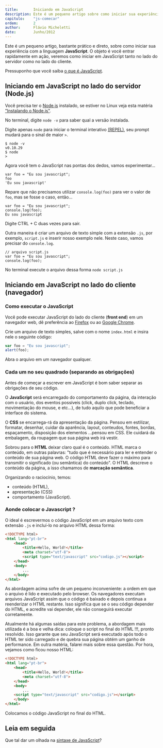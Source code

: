 ```yaml
---
title:       Iniciando em JavaScript
description: Este é um pequeno artigo sobre como iniciar sua experiência com a linguagem JavaScript, veremos exemplos tanto no lado do servidor como no lado do cliente.
capitulo:    "js-comecar"
ordem:       2
author:      Flávio Micheletti
date:        Junho/2012
---
```


Este é um pequeno artigo, bastante prático e direto, sobre como iniciar sua experiência com a linguagem __JavaScript__.
O objeto é você entrar rapidamente em ação, veremos como iniciar em JavaScript tanto no lado do servidor como no lado
do cliente.

Pressuponho que você saiba [o que é JavaScript](/javascript/o-que-e-javascript/).


Iniciando em JavaScript no lado do servidor (Node.js)
---

Você precisa ter o [Node.js](/javascript/node.js/) instalado, se estiver no Linux veja esta matéria ["Instalando o Node.js"](/linux/instalando-nodejs/).

No terminal, digite `node -v` para saber qual a versão instalada.

Digite apenas `node` para iniciar o terminal interativo [(REPEL)](http://nodejs.org/api/repl.html "link-externo"), seu 
prompt mudará para o sinal de maior `>`.

    $ node -v
    v0.10.29
    $ node
    > 

Agora você tem o JavaScript nas pontas dos dedos, vamos experimentar...

    var foo = "Eu sou javascript";
    foo
    'Eu sou javascript'

Repare que não precisamos utilizar `console.log(foo)` para ver o valor de `foo`, mas se fosse o caso, então...

    var foo = "Eu sou javascript";
    console.log(foo);
    Eu sou javascript

Digite CTRL + C duas vezes para sair.

Outra maneira é criar um arquivo de texto simple com a extensão `.js`, por exemplo, `script.js` e inserir nosso exemplo
nele. Neste caso, vamos precisar do `console.log`.

    // arquivo script.js
    var foo = "Eu sou javascript";
    console.log(foo);

No terminal execute o arquivo dessa forma `node script.js`


Iniciando em JavaScript no lado do cliente (navegador)
---

### Como executar o JavaScript

Você pode executar JavaScript do lado do cliente (__front end__) em um navegador web, dê preferência ao 
[Firefox](https://www.mozilla.org/pt-BR/firefox/new/ "link-externo") ou ao
[Google Chrome](https://www.google.com.br/chrome/browser/desktop/index.html "link-externo").

Crie um arquivo de texto simples, salve com o nome `index.html` e insira nele o seguinte código:

```javascript
var foo = "Eu sou javascript";
alert(foo);
```

Abra o arquivo em um navegador qualquer.


### Cada um no seu quadrado (separando as obrigações)

Antes de começar a escrever em JavaScript é bom saber separar as obrigações de seu código.

O __JavaScript__ será encarregado do comportamento da página, da interação com o usuário, dos eventos possíveis (click, 
duplo click, teclado, movimentação do mouse, e etc...), de tudo aquilo que pode beneficiar a interface do sistema.

O __CSS__ se encarrega-rá da apresentação da página. Pensou em estilizar, formatar, desenhar, cuidar da aparência, 
layout, conteudos, fontes, bordas, espaçamento, disposição dos elementos ...pensou em CSS. Ele cuidará da embalagem, da
roupagem que sua página web irá vestir.

Sobrou para o __HTML__ deixar claro qual é o conteúdo. HTML marca o conteúdo, em outras palavras: "tudo que é necessário
para ler e entender o conteúdo de sua página web. O código HTML deve fazer o máximo para transmitir o significado
(ou semântica) do conteúdo". O HTML descreve o conteúdo da página, a isso chamamos de __marcação semântica__.

Organizando o raciocínio, temos:

- conteúdo (HTML),
- apresentação (CSS)
- comportamento (JavaScript).




### Aonde colocar o Javascript ?

O ideal é escrevermos o código JavaScript em um arquivo texto com extensão `.js` e incluí-lo no arquivo HTML dessa forma:

```html
<!DOCTYPE html>
<html lang="pt-br">
    <head>
        <title>Hello, World!</title>
        <meta charset="utf-8">
        <script type="text/javascript" src="codigo.js"></script>
    </head>
    <body>
        ...
    </body>
</html>
```

As abordagem acima sofre de um pequeno inconveniente: a ordem em que o arquivo é lido e executado pelo browser. Os 
navegadores executam arquivos JavaScript assim que o código é baixado e depois continua a reenderizar o HTML restante. 
Isso significa que se o seu código depender do HTML, e acredite vai depender, ele não conseguirá executar corretamente.

Atualmente há algumas saídas para este problema, a abordagem mais utilizada é a boa e velha dica: coloque o script no 
final do HTML !!!, pronto resolvido. Isso garante que seu JavaScript será executado após todo o HTML ter sido carregado
 e de quebra sua página obtém um ganho de performance. Em outra matéria, falarei mais sobre essa questão. Por hora,
vejamos como ficou nosso HTML:


```html
<!DOCTYPE html>
<html lang="pt-br">
    <head>
        <title>Hello, World!</title>
        <meta charset="utf-8">
    </head>
    <body>
        ...
    <script type="text/javascript" src="codigo.js"></script>
    </body>
</html>
```

Colocamos o código JavaScript no final do HTML.


Leia em seguida
---

Que tal dar um olhada na [sintaxe de JavaScript](/javascript/sintaxe-basica/)?

